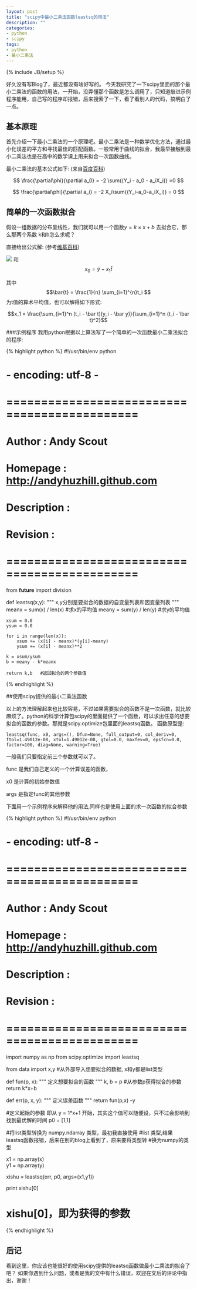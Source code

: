 ```yaml
---
layout: post
title: "scipy中最小二乘法函数leastsq的用法"
description: ""
categories: 
- python
- scipy
tags: 
- python
- 最小二乘法
---
```

{% include JB/setup %}




好久没有写Blog了，最近都没有啥好写的。 今天我研究了一下scipy里面的那个最小二乘法的函数的用法，一开始，没弄懂那个函数是怎么调用了，只知道敲进示例程序能用，自己写的程序却报错，后来搜索了一下，看了看别人的代码，搞明白了一点。

## 基本原理

首先介绍一下最小二乘法的一个原理吧。最小二乘法是一种数学优化方法，通过最小化误差的平方和寻找最佳的匹配函数。一般常用于曲线的拟合，我最早接触到最小二乘法也是在高中的数学课上用来拟合一次函数曲线。

最小二乘法的基本公式如下: (来自[百度百科][baidubaike])

$$ \frac{\partial\phi}{\partial a_0} = -2 \sum{(Y_i - a_0 - a_iX_i)}  =0 $$ 

$$ \frac{\partial\phi}{\partial a_i} = -2 X_i\sum{(Y_i-a_0-a_iX_i)} = 0 $$

## 简单的一次函数拟合

假设一组数据的分布呈线性，我们就可以用一个函数$y=k\times x +b$ 去拟合它，那么那两个系数 k和b怎么求呢？

直接给出公式解: (参考[维基百科][wiki])


![](http://upload.wikimedia.org/math/0/c/8/0c801c7273d9dbf67f98db26e31063cd.png)
和
$$ x_0 = \bar{y} - x_1\bar{t} $$
 
其中$$\bar{t} = \frac{1}{n} \sum_{i=1}^{n}t_i $$为t值的算术平均值，也可以解得如下形式:
 
$$x_1 = \frac{\sum_{i=1}^n (t_i - \bar t)(y_i - \bar y)}{\sum_{i=1}^n (t_i - \bar t)^2}$$
 
###示例程序
 我用python根据以上算法写了一个简单的一次函数最小二乘法拟合的程序:

{% highlight python  %}
#!/usr/bin/env python
# *-* encoding: utf-8 *-*
#
# =============================================
#      Author   : Andy Scout
#    Homepage   : http://andyhuzhill.github.com
#
#  Description  :
#  Revision     :
#
# =============================================

from __future__ import division

def leastsq(x,y):
    """
    x,y分别是要拟合的数据的自变量列表和因变量列表
    """
    meanx = sum(x) / len(x)   #求x的平均值
    meany = sum(y) / len(y)   #求y的平均值

    xsum = 0.0
    ysum = 0.0

    for i in range(len(x)):
        xsum += (x[i] - meanx)*(y[i]-meany)
        ysum += (x[i] - meanx)**2

    k = xsum/ysum
    b = meany - k*meanx

    return k,b   #返回拟合的两个参数值

{% endhighlight %}


##使用scipy提供的最小二乘法函数

以上的方法理解起来也比较容易，不过如果需要拟合的函数不是一次函数，就比较麻烦了。python的科学计算包scipy的里面提供了一个函数，可以求出任意的想要拟合的函数的参数。那就是scipy.optimize包里面的leastsq函数。
函数原型是:

    leastsq(func, x0, args=(), Dfun=None, full_output=0, col_deriv=0, ftol=1.49012e-08, xtol=1.49012e-08, gtol=0.0, maxfev=0, epsfcn=0.0, factor=100, diag=None, warning=True)

一般我们只要指定前三个参数就可以了。

func  是我们自己定义的一个计算误差的函数，

x0    是计算的初始参数值

args  是指定func的其他参数

下面用一个示例程序来解释他的用法,同样也是使用上面的求一次函数的拟合参数

{% highlight python  %}
#!/usr/bin/env python
# *-* encoding: utf-8 *-*
#
# =============================================
#      Author   : Andy Scout
#    Homepage   : http://andyhuzhill.github.com
#
#  Description  :
#  Revision     :
#
# =============================================

import numpy as np
from scipy.optimize import leastsq

from data import x,y  #从外部导入想要拟合的数据, x和y都是list类型

def fun(p, x):
    """
    定义想要拟合的函数
    """
    k, b = p  #从参数p获得拟合的参数
    return k*x+b

def err(p, x, y):
    """
    定义误差函数
    """
    return fun(p,x) -y

#定义起始的参数 即从 y = 1*x+1 开始，其实这个值可以随便设，只不过会影响到找到最优解的时间
p0 = [1,1]   

#将list类型转换为 numpy.ndarray 类型，最初我直接使用
#list 类型,结果 leastsq函数报错，后来在别的blog上看到了，原来要将类型转
#换为numpy的类型

x1 = np.array(x)  
y1 = np.array(y)

xishu = leastsq(err, p0, args=(x1,y1))

print xishu[0]

# xishu[0]，即为获得的参数

{% endhighlight %}

## 后记

看到这里，你应该也能很好的使用scipy提供的leastsq函数做最小二乘法的拟合了吧？
如果你遇到什么问题，或者是我的文中有什么错误，欢迎在文后的评论中指出，谢谢！


[baidubaike]:   http://baike.baidu.com/view/139822.htm#1
[wiki]:  http://zh.wikipedia.org/wiki/%E6%9C%80%E5%B0%8F%E4%BA%8C%E4%B9%98%E6%B3%95
